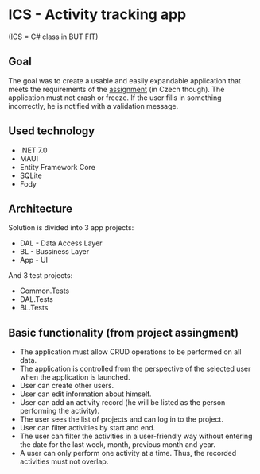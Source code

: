 # ICS - Activity tracking app
(ICS = C# class in BUT FIT)

## Goal
The goal was to create a usable and easily expandable application that meets the requirements of the [assignment](https://github.com/nesfit/ICS/tree/master/Project) (in Czech though). The application must not crash or freeze. If the user fills in something incorrectly, he is notified with a validation message.

## Used technology
- .NET 7.0
- MAUI
- Entity Framework Core
- SQLite
- Fody

## Architecture
Solution is divided into 3 app projects:
- DAL - Data Access Layer
- BL - Bussiness Layer
- App - UI

And 3 test projects:
- Common.Tests
- DAL.Tests
- BL.Tests

## Basic functionality (from project assingment)
- The application must allow CRUD operations to be performed on all data.
- The application is controlled from the perspective of the selected user when the application is launched.
- User can create other users.
- User can edit information about himself.
- User can add an activity record (he will be listed as the person performing the activity).
- The user sees the list of projects and can log in to the project.
- User can filter activities by start and end.
- The user can filter the activities in a user-friendly way without entering the date for the last week, month, previous month and year.
- A user can only perform one activity at a time. Thus, the recorded activities must not overlap.